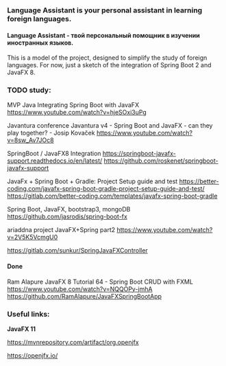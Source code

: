### Language Assistant is your personal assistant in learning foreign languages.

#### Language Assistant - твой персональный помощник в изучении иностранных языков.  

This is a model of the project, designed to simplify the study of foreign languages. For now, just a sketch of the integration of Spring Boot 2 and JavaFX 8.


### TODO study:


MVP Java
Integrating Spring Boot with JavaFX
https://www.youtube.com/watch?v=hjeSOxi3uPg

Javantura conference
Javantura v4 - Spring Boot and JavaFX - can they play together? - Josip Kovaček
https://www.youtube.com/watch?v=8sw_Av7JOc8



SpringBoot / JavaFX8 Integration
https://springboot-javafx-support.readthedocs.io/en/latest/
https://github.com/roskenet/springboot-javafx-support



JavaFx + Spring Boot + Gradle: Project Setup guide and test
https://better-coding.com/javafx-spring-boot-gradle-project-setup-guide-and-test/
https://gitlab.com/better-coding.com/templates/javafx-spring-boot-gradle


Spring Boot, JavaFX, bootstrap3, mongoDB
https://github.com/jasrodis/spring-boot-fx

ariaddna project
JavaFX+Spring part2
https://www.youtube.com/watch?v=2V5K5VcmgU0

https://gitlab.com/sunkur/SpringJavaFXController

#### Done

Ram Alapure
JavaFX 8 Tutorial 64 - Spring Boot CRUD with FXML
https://www.youtube.com/watch?v=NQQOPy-jmhA
https://github.com/RamAlapure/JavaFXSpringBootApp


### Useful links:

**JavaFX 11**

https://mvnrepository.com/artifact/org.openjfx

https://openjfx.io/